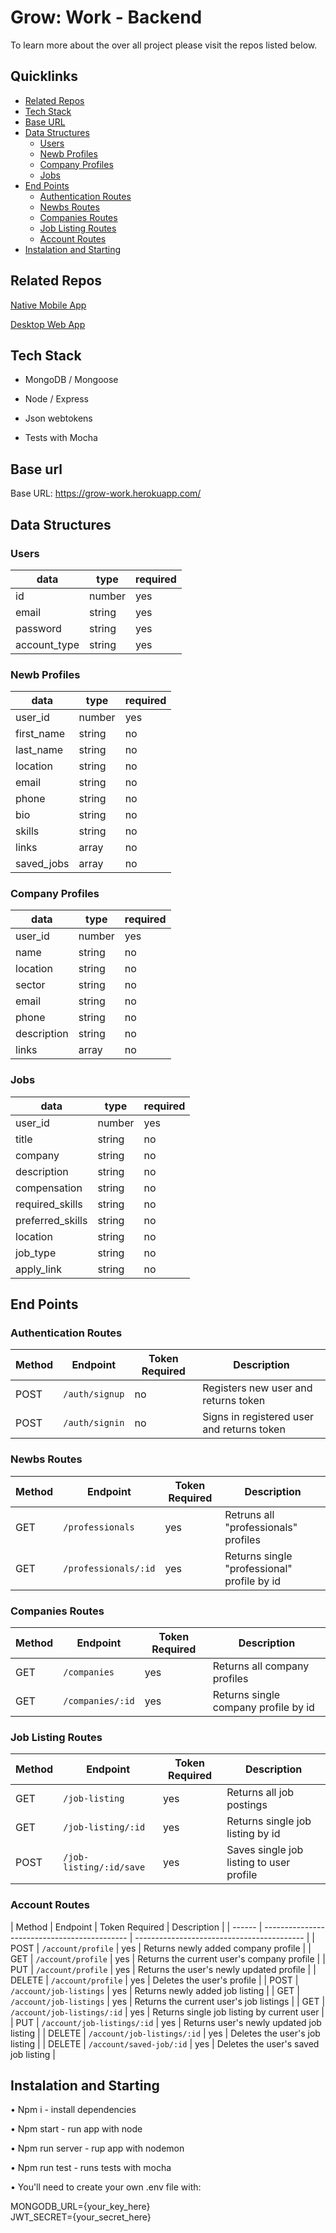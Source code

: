 # Grow: Work - Backend

To learn more about the over all project please visit the repos listed below.

## Quicklinks

* [Related Repos](#related-repos)
* [Tech Stack](#tech-stack)
* [Base URL](#base-url)
* [Data Structures](#data-structures)
    * [Users](#users)
    * [Newb Profiles](#newb-profiles)
    * [Company Profiles](#company-profiles)
    * [Jobs](#jobs)
* [End Points](#end-points)
    * [Authentication Routes](#authentication-routes)
    * [Newbs Routes](#newbs-routes)
    * [Companies Routes](#companies-routes)
    * [Job Listing Routes](#job-listing-routes)
    * [Account Routes](#account-routes)
* [Instalation and Starting](#instalation-and-starting)

## Related Repos

[Native Mobile App](https://github.com/Grow-Work/frontend-react-native)

[Desktop Web App](https://github.com/Grow-Work/frontend-react-desktop)

## Tech Stack

- MongoDB / Mongoose

- Node / Express

- Json webtokens

- Tests with Mocha

## Base url

Base URL: https://grow-work.herokuapp.com/

## Data Structures

### Users

| data         | type   | required |
| ------------ | ------ | -------- |
| id           | number | yes      |
| email        | string | yes      |
| password     | string | yes      |
| account_type | string | yes      |

### Newb Profiles

| data       | type   | required |
| ---------- | ------ | -------- |
| user_id    | number | yes      |
| first_name | string | no       |
| last_name  | string | no       |
| location   | string | no       |
| email      | string | no       |
| phone      | string | no       |
| bio        | string | no       |
| skills     | string | no       |
| links      | array  | no       |
| saved_jobs | array  | no       |

### Company Profiles

| data        | type   | required |
| ----------- | ------ | -------- |
| user_id     | number | yes      |
| name        | string | no       |
| location    | string | no       |
| sector      | string | no       |
| email       | string | no       |
| phone       | string | no       |
| description | string | no       |
| links       | array  | no       |

### Jobs

| data             | type   | required |
| ---------------- | ------ | -------- |
| user_id          | number | yes      |
| title            | string | no       |
| company          | string | no       |
| description      | string | no       |
| compensation     | string | no       |
| required_skills  | string | no       |
| preferred_skills | string | no       |
| location         | string | no       |
| job_type         | string | no       |
| apply_link       | string | no       |

## End Points

### Authentication Routes

| Method | Endpoint       | Token Required | Description                                |
| ------ | -------------- | -------------- | ------------------------------------------ |
| POST   | `/auth/signup` | no             | Registers new user and returns token       |
| POST   | `/auth/signin` | no             | Signs in registered user and returns token |

### Newbs Routes

| Method | Endpoint             | Token Required | Description                                 |
| ------ | -------------------- | -------------- | ------------------------------------------- |
| GET    | `/professionals`     | yes            | Retruns all "professionals" profiles        |
| GET    | `/professionals/:id` | yes            | Returns single "professional" profile by id |

### Companies Routes

| Method | Endpoint         | Token Required | Description                          |
| ------ | ---------------- | -------------- | ------------------------------------ |
| GET    | `/companies`     | yes            | Returns all company profiles         |
| GET    | `/companies/:id` | yes            | Returns single company profile by id |

### Job Listing Routes

| Method | Endpoint                | Token Required | Description                              |
| ------ | ----------------------- | -------------- | ---------------------------------------- |
| GET    | `/job-listing`          | yes            | Returns all job postings                 |
| GET    | `/job-listing/:id`      | yes            | Returns single job listing by id         |
| POST   | `/job-listing/:id/save` | yes            | Saves single job listing to user profile |

### Account Routes

| Method | Endpoint                    | Token Required | Description                                |
| ------ | -------------------------------------------- | ------------------------------------------ |
| POST   | `/account/profile`          | yes            | Returns newly added company profile        |
| GET    | `/account/profile`          | yes            | Returns the current user's company profile |
| PUT    | `/account/profile`          | yes            | Returns the user's newly updated profile   |
| DELETE | `/account/profile`          | yes            | Deletes the user's profile                 |
| POST   | `/account/job-listings`     | yes            | Returns newly added job listing            |
| GET    | `/account/job-listings`     | yes            | Returns the current user's job listings    |
| GET    | `/account/job-listings/:id` | yes            | Returns single job listing by current user |
| PUT    | `/account/job-listings/:id` | yes            | Returns user's newly updated job listing   |
| DELETE | `/account/job-listings/:id` | yes            | Deletes the user's job listing             |
| DELETE | `/account/saved-job/:id`    | yes            | Deletes the user's saved job listing       |

## Instalation and Starting

• Npm i - install dependencies

• Npm start - run app with node

• Npm run server - rup app with nodemon

• Npm run test - runs tests with mocha

• You'll need to create your own .env file with:

MONGODB_URL={your_key_here}<br>
JWT_SECRET={your_secret_here}
